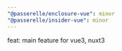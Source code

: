 ```yaml
---
"@passerelle/enclosure-vue": minor
"@passerelle/insider-vue": minor
---
```


feat: main feature for vue3, nuxt3
